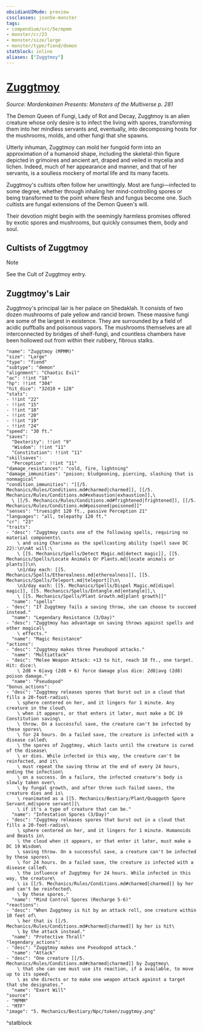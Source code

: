 ```yaml
---
obsidianUIMode: preview
cssclasses: json5e-monster
tags:
- compendium/src/5e/mpmm
- monster/cr/23
- monster/size/large
- monster/type/fiend/demon
statblock: inline
aliases: ["Zuggtmoy"]
---
```

# [Zuggtmoy](compendium\bestiary\npc/zuggtmoy-mpmm.md)
*Source: Mordenkainen Presents: Monsters of the Multiverse p. 281*  

The Demon Queen of Fungi, Lady of Rot and Decay, Zuggtmoy is an alien creature whose only desire is to infect the living with spores, transforming them into her mindless servants and, eventually, into decomposing hosts for the mushrooms, molds, and other fungi that she spawns.

Utterly inhuman, Zuggtmoy can mold her fungoid form into an approximation of a humanoid shape, including the skeletal-thin figure depicted in grimoires and ancient art, draped and veiled in mycelia and lichen. Indeed, much of her appearance and manner, and that of her servants, is a soulless mockery of mortal life and its many facets.

Zuggtmoy's cultists often follow her unwittingly. Most are fungi—infected to some degree, whether through inhaling her mind-controlling spores or being transformed to the point where flesh and fungus become one. Such cultists are fungal extensions of the Demon Queen's will.

Their devotion might begin with the seemingly harmless promises offered by exotic spores and mushrooms, but quickly consumes them, body and soul.

## Cultists of Zuggtmoy

> [!note]
> See the Cult of Zuggtmoy entry.

## Zuggtmoy's Lair

Zuggtmoy's principal lair is her palace on Shedaklah. It consists of two dozen mushrooms of pale yellow and rancid brown. These massive fungi are some of the largest in existence. They are surrounded by a field of acidic puffballs and poisonous vapors. The mushrooms themselves are all interconnected by bridges of shelf-fungi, and countless chambers have been hollowed out from within their rubbery, fibrous stalks.

```statblock
"name": "Zuggtmoy (MPMM)"
"size": "Large"
"type": "fiend"
"subtype": "demon"
"alignment": "Chaotic Evil"
"ac": !!int "18"
"hp": !!int "304"
"hit_dice": "32d10 + 128"
"stats":
- !!int "22"
- !!int "15"
- !!int "18"
- !!int "20"
- !!int "19"
- !!int "24"
"speed": "30 ft."
"saves":
  "Dexterity": !!int "9"
  "Wisdom": !!int "11"
  "Constitution": !!int "11"
"skillsaves":
  "Perception": !!int "11"
"damage_resistances": "cold, fire, lightning"
"damage_immunities": "poison; bludgeoning, piercing, slashing that is nonmagical"
"condition_immunities": "[[/5. Mechanics/Rules/Conditions.md#charmed|charmed]], [[/5. Mechanics/Rules/Conditions.md#exhaustion|exhaustion]],\
  \ [[/5. Mechanics/Rules/Conditions.md#frightened|frightened]], [[/5. Mechanics/Rules/Conditions.md#poisoned|poisoned]]"
"senses": "truesight 120 ft., passive Perception 21"
"languages": "all, telepathy 120 ft."
"cr": "23"
"traits":
- "desc": "Zuggtmoy casts one of the following spells, requiring no material components\
    \ and using Charisma as the spellcasting ability (spell save DC 22):\n\nAt will:\
    \ [[5. Mechanics/Spells/Detect Magic.md|detect magic]], [[5. Mechanics/Spells/Locate Animals Or Plants.md|locate animals or plants]]\n\
    \n1/day each: [[5. Mechanics/Spells/Etherealness.md|etherealness]], [[5. Mechanics/Spells/Teleport.md|teleport]]\n\
    \n3/day each: [[5. Mechanics/Spells/Dispel Magic.md|dispel magic]], [[5. Mechanics/Spells/Entangle.md|entangle]],\
    \ [[5. Mechanics/Spells/Plant Growth.md|plant growth]]"
  "name": "spells"
- "desc": "If Zuggtmoy fails a saving throw, she can choose to succeed instead."
  "name": "Legendary Resistance (3/Day)"
- "desc": "Zuggtmoy has advantage on saving throws against spells and other magical\
    \ effects."
  "name": "Magic Resistance"
"actions":
- "desc": "Zuggtmoy makes three Pseudopod attacks."
  "name": "Multiattack"
- "desc": "Melee Weapon Attack: +13 to hit, reach 10 ft., one target. Hit: dice:\
    \ 2d8 + 6|avg (2d8 + 6) force damage plus dice: 2d8|avg (2d8) poison damage."
  "name": "Pseudopod"
"bonus_actions":
- "desc": "Zuggtmoy releases spores that burst out in a cloud that fills a 20-foot-radius\
    \ sphere centered on her, and it lingers for 1 minute. Any creature in the cloud\
    \ when it appears, or that enters it later, must make a DC 19 Constitution saving\
    \ throw. On a successful save, the creature can't be infected by these spores\
    \ for 24 hours. On a failed save, the creature is infected with a disease called\
    \ the spores of Zuggtmoy, which lasts until the creature is cured of the disease\
    \ or dies. While infected in this way, the creature can't be reinfected, and it\
    \ must repeat the saving throw at the end of every 24 hours, ending the infection\
    \ on a success. On a failure, the infected creature's body is slowly taken over\
    \ by fungal growth, and after three such failed saves, the creature dies and is\
    \ reanimated as a [[5. Mechanics/Bestiary/Plant/Quaggoth Spore Servant.md|spore servant]]\
    \ if it's a type of creature that can be."
  "name": "Infestation Spores (3/Day)"
- "desc": "Zuggtmoy releases spores that burst out in a cloud that fills a 20-foot-radius\
    \ sphere centered on her, and it lingers for 1 minute. Humanoids and Beasts in\
    \ the cloud when it appears, or that enter it later, must make a DC 19 Wisdom\
    \ saving throw. On a successful save, a creature can't be infected by these spores\
    \ for 24 hours. On a failed save, the creature is infected with a disease called\
    \ the influence of Zuggtmoy for 24 hours. While infected in this way, the creature\
    \ is [[/5. Mechanics/Rules/Conditions.md#charmed|charmed]] by her and can't be reinfected\
    \ by these spores."
  "name": "Mind Control Spores (Recharge 5-6)"
"reactions":
- "desc": "When Zuggtmoy is hit by an attack roll, one creature within 10 feet of\
    \ her that is [[/5. Mechanics/Rules/Conditions.md#charmed|charmed]] by her is hit\
    \ by the attack instead."
  "name": "Protective Thrall"
"legendary_actions":
- "desc": "Zuggtmoy makes one Pseudopod attack."
  "name": "Attack"
- "desc": "One creature [[/5. Mechanics/Rules/Conditions.md#charmed|charmed]] by Zuggtmoy\
    \ that she can see must use its reaction, if a available, to move up to its speed\
    \ as she directs or to make one weapon attack against a target that she designates."
  "name": "Exert Will"
"source":
- "MPMM"
- "MTF"
"image": "5. Mechanics/Bestiary/Npc/token/zuggtmoy.png"
```
^statblock